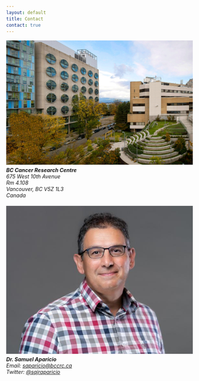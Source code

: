 ```yaml
---
layout: default
title: Contact
contact: true
---
```


<div class="row">
<div class="col-md-3" style="padding: 0.19em 0">
		<img src="/assets/images/contact_page/bccancer_contact_page.jpg">
	</div>
	<div class="col-md-3">
		<address>
			<b>BC Cancer Research Centre</b> <br>
				675 West 10th Avenue<br>
				Rm 4.108<br>
				Vancouver, BC V5Z 1L3<br>
				Canada<br>
				<br>
		</address>
	</div>
</div>

<div class="bigspacer"></div>

<div class="row">
	<div class="col-md-3" style="padding: 0.19em 0">
		<img src="/assets/images/team/Aparicio-Samuel.jpg">
	</div>
	<div class="col-md-3">
		<address>
			<b>Dr. Samuel Aparicio</b><br>
			Email: <a href="mailto:saparicio@bccrc.ca">saparicio@bccrc.ca</a> <br>
			Twitter: <a href="#" onclick='window.open("https://twitter.com/sajraparicio");return false;'> @sajraparicio</a><br>
		</address>
	</div>
</div>

<div class="bigspacer"></div>
